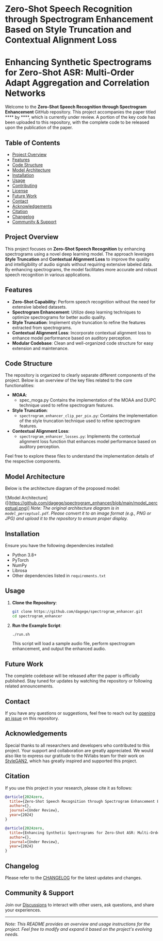 # Zero-Shot Speech Recognition through Spectrogram Enhancement Based on Style Truncation and Contextual Alignment Loss
# Enhancing Synthetic Spectrograms for Zero-Shot ASR: Multi-Order Adapt Aggregation and Correlation Networks
Welcome to the **Zero-Shot Speech Recognition through Spectrogram Enhancement** GitHub repository. This project accompanies the paper titled **** by ****, which is currently under review. A portion of the key code has been uploaded to this repository, with the complete code to be released upon the publication of the paper.

## Table of Contents

- [Project Overview](#project-overview)
- [Features](#features)
- [Code Structure](#code-structure)
- [Model Architecture](#model-architecture)
- [Installation](#installation)
- [Usage](#usage)
- [Contributing](#contributing)
- [License](#license)
- [Future Work](#future-work)
- [Contact](#contact)
- [Acknowledgements](#acknowledgements)
- [Citation](#citation)
- [Changelog](#changelog)
- [Community & Support](#community--support)

## Project Overview

This project focuses on **Zero-Shot Speech Recognition** by enhancing spectrograms using a novel deep learning model. The approach leverages **Style Truncation** and **Contextual Alignment Loss** to improve the quality and intelligibility of audio signals without requiring extensive labeled data. By enhancing spectrograms, the model facilitates more accurate and robust speech recognition in various applications.

## Features

- **Zero-Shot Capability**: Perform speech recognition without the need for extensive labeled datasets.
- **Spectrogram Enhancement**: Utilize deep learning techniques to optimize spectrograms for better audio quality.
- **Style Truncation**: Implement style truncation to refine the features extracted from spectrograms.
- **Contextual Alignment Loss**: Incorporate contextual alignment loss to enhance model performance based on auditory perception.
- **Modular Codebase**: Clean and well-organized code structure for easy extension and maintenance.

## Code Structure

The repository is organized to clearly separate different components of the project. Below is an overview of the key files related to the core functionalities:

- **MOAA**:
  - spec_moga.py   Contains the implementation of the MOAA and DUPC technique used to refine spectrogram features.
- **Style Truncation**:
  - `spectrogram_enhancer_clip_per_pix.py`: Contains the implementation of the style truncation technique used to refine spectrogram features.
- **Contextual Alignment Loss**:
  - `spectrogram_enhancer_losses.py`: Implements the contextual alignment loss function that enhances model performance based on auditory perception.


Feel free to explore these files to understand the implementation details of the respective components.

## Model Architecture

Below is the architecture diagram of the proposed model:

![Model Architecture]([(https://github.com/dagege/spectrogram_enhancer/blob/main/model_perceptual.png)]
*Note: The original architecture diagram is in `model_perceptual.pdf`. Please convert it to an image format (e.g., PNG or JPG) and upload it to the repository to ensure proper display.*

## Installation

Ensure you have the following dependencies installed:

- Python 3.8+
- PyTorch
- NumPy
- Librosa
- Other dependencies listed in `requirements.txt`

## Usage

1. **Clone the Repository**:

    ```bash
    git clone https://github.com/dagege/spectrogram_enhancer.git
    cd spectrogram_enhancer
    ```

2. **Run the Example Script**:

    ```bash
    ./run.sh
    ```

    This script will load a sample audio file, perform spectrogram enhancement, and output the enhanced audio.


## Future Work

The complete codebase will be released after the paper is officially published. Stay tuned for updates by watching the repository or following related announcements.

## Contact

If you have any questions or suggestions, feel free to reach out by [opening an issue](https://github.com/dagege/spectrogram_enhancer/issues) on this repository.

## Acknowledgements

Special thanks to all researchers and developers who contributed to this project. Your support and collaboration are greatly appreciated.
We would also like to express our gratitude to the NVlabs team for their work on [StyleGAN2](https://github.com/NVlabs/stylegan2), which has greatly inspired and supported this project.

## Citation

If you use this project in your research, please cite it as follows:

```bibtex
@article{2024zero,
  title={Zero-Shot Speech Recognition through Spectrogram Enhancement Based on Style Truncation and Contextual Alignment Loss},
  author={},
  journal={Under Review},
  year={2024}
}

@article{2024zero,
  title={Enhancing Synthetic Spectrograms for Zero-Shot ASR: Multi-Order Adapt Aggregation and Correlation Networks},
  author={},
  journal={Under Review},
  year={2024}
}
```

## Changelog

Please refer to the [CHANGELOG](CHANGELOG.md) for the latest updates and changes.

## Community & Support

Join our [Discussions](https://github.com/dagege/spectrogram_enhancer/discussions) to interact with other users, ask questions, and share your experiences.

---

*Note: This README provides an overview and usage instructions for the project. Feel free to modify and expand it based on the project's evolving needs.*
